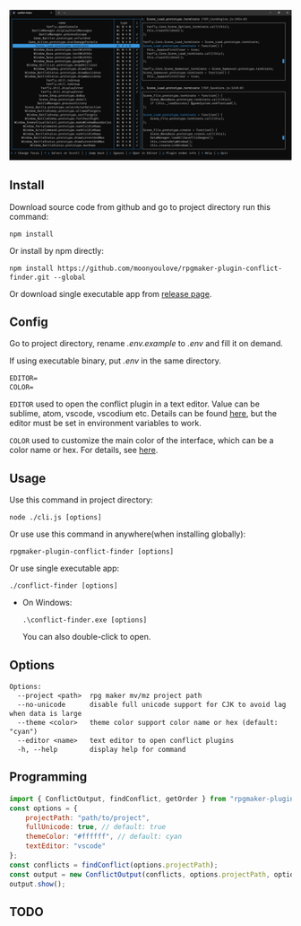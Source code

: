 ![screenshot](screenshot.png)

## Install
Download source code from github and go to project directory run this command:
```shell
npm install
```
Or install by npm directly:
```shell
npm install https://github.com/moonyoulove/rpgmaker-plugin-conflict-finder.git --global
```
Or download single executable app from [release page](https://github.com/moonyoulove/rpgmaker-plugin-conflict-finder/releases/latest).

## Config
Go to project directory, rename *.env.example* to *.env* and fill it on demand.

If using executable binary, put *.env* in the same directory.
```shell
EDITOR=
COLOR=
```
`EDITOR` used to open the conflict plugin in a text editor. Value can be sublime, atom, vscode, vscodium etc. Details can be found [here](https://github.com/sindresorhus/open-editor#open-editor), but the editor must be set in environment variables to work.

`COLOR` used to customize the main color of the interface, which can be a color name or hex. For details, see [here]( https://github.com/chjj/blessed?tab=readme-ov-file#colors-1).

## Usage
Use this command in project directory:
```
node ./cli.js [options]
```
Or use use this command in anywhere(when installing globally):
```
rpgmaker-plugin-conflict-finder [options]
```
Or use single executable app:
```
./conflict-finder [options]
```
* On Windows:
  ```
  .\conflict-finder.exe [options] 
  ```
  You can also double-click to open.

## Options
```
Options:
  --project <path>  rpg maker mv/mz project path
  --no-unicode      disable full unicode support for CJK to avoid lag when data is large
  --theme <color>   theme color support color name or hex (default: "cyan")
  --editor <name>   text editor to open conflict plugins
  -h, --help        display help for command
```

## Programming
```js
import { ConflictOutput, findConflict, getOrder } from "rpgmaker-plugin-conflict-finder";
const options = {
    projectPath: "path/to/project",
    fullUnicode: true, // default: true
    themeColor: "#ffffff", // default: cyan
    textEditor: "vscode"
};
const conflicts = findConflict(options.projectPath);
const output = new ConflictOutput(conflicts, options.projectPath, options.fullUnicode, options.themeColor, options.textEditor);
output.show();
```

## TODO